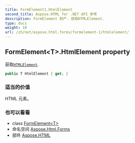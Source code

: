 ```yaml
---
title: FormElement1.HtmlElement
second_title: Aspose.HTML for .NET API 参考
description: FormElement 财产. 获取HTMLElement.
type: docs
weight: 10
url: /zh/net/aspose.html.forms/formelement-1/htmlelement/
---
```

## FormElement&lt;T&gt;.HtmlElement property

获取[`HTMLElement`](../../../aspose.html/htmlelement/).

```csharp
public T HtmlElement { get; }
```

### 适当的价值

HTML 元素。

### 也可以看看

* class [FormElement&lt;T&gt;](../)
* 命名空间 [Aspose.Html.Forms](../../formelement-1/)
* 部件 [Aspose.HTML](../../../)


